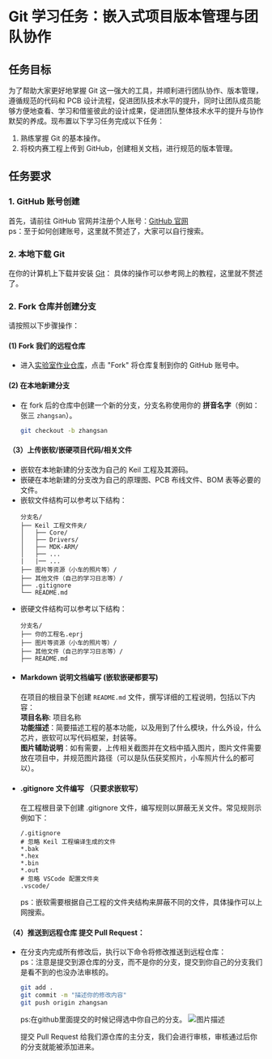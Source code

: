 # Git 学习任务：嵌入式项目版本管理与团队协作

## 任务目标
为了帮助大家更好地掌握 Git 这一强大的工具，并顺利进行团队协作、版本管理，遵循规范的代码和 PCB 设计流程，促进团队技术水平的提升，同时让团队成员能够方便地查看、学习和借鉴彼此的设计成果，促进团队整体技术水平的提升与协作默契的养成。现布置以下学习任务完成以下任务：

1. 熟练掌握 Git 的基本操作。
2. 将校内赛工程上传到 GitHub，创建相关文档，进行规范的版本管理。

## 任务要求

### 1. **GitHub 账号创建**
首先，请前往 GitHub 官网并注册个人账号：[GitHub 官网](https://github.com/)   
ps：至于如何创建账号，这里就不赘述了，大家可以自行搜索。

### 2. **本地下载 Git**
在你的计算机上下载并安装 [Git](https://git-scm.com/downloads)：
具体的操作可以参考网上的教程，这里就不赘述了。

### 2. **Fork 仓库并创建分支**
请按照以下步骤操作：

#### (1) Fork 我们的远程仓库
- 进入[实验室作业仓库](https://github.com/ZLLCmosasaurus/zllc_2025_homework)，点击 "Fork" 将仓库复制到你的 GitHub 账号中。

#### (2) 在本地新建分支
- 在 fork 后的仓库中创建一个新的分支，分支名称使用你的 **拼音名字**（例如：张三 `zhangsan`）。
  ```bash
  git checkout -b zhangsan
  ```
#### （3）上传嵌软/嵌硬项目代码/相关文件
- 嵌软在本地新建的分支改为自己的 Keil 工程及其源码。
- 嵌硬在本地新建的分支改为自己的原理图、PCB 布线文件、BOM 表等必要的文件。
- 嵌软文件结构可以参考以下结构：
  ```
  分支名/
  ├── Keil 工程文件夹/
  │   ├── Core/
  │   ├── Drivers/
  │   ├── MDK-ARM/
  │   ├── ...
  |   |── ...
  ├── 图片等资源（小车的照片等）/
  ├── 其他文件（自己的学习日志等）/
  ├── .gitignore
  └── README.md
  ```
- 嵌硬文件结构可以参考以下结构：
  ```
  分支名/
  ├── 你的工程名.eprj
  ├── 图片等资源（小车的照片等）/
  ├── 其他文件（自己的学习日志等）/
  ├── README.md
  ```
- #### Markdown 说明文档编写 (嵌软嵌硬都要写)    
  在项目的根目录下创建 `README.md` 文件，撰写详细的工程说明，包括以下内容：   
  **项目名称**: 项目名称  
  **功能描述**：简要描述工程的基本功能，以及用到了什么模块，什么外设，什么芯片，嵌软可以写代码框架，封装等。    
  **图片辅助说明**：如有需要，上传相关截图并在文档中插入图片，图片文件需要放在项目中，并规范图片路径（可以是队伍获奖照片，小车照片什么的都可以）。
- #### .gitignore 文件编写 （只要求嵌软写）
  在工程根目录下创建 .gitignore 文件，编写规则以屏蔽无关文件。常见规则示例如下：
  ```
  /.gitignore
  # 忽略 Keil 工程编译生成的文件
  *.bak
  *.hex
  *.bin
  *.out
  # 忽略 VSCode 配置文件夹
  .vscode/
  ```
  ps：嵌软需要根据自己工程的文件夹结构来屏蔽不同的文件，具体操作可以上网搜索。


#### （4）推送到远程仓库 提交 Pull Request：
- 在分支内完成所有修改后，执行以下命令将修改推送到远程仓库：  
  ps：注意是提交到源仓库的分支，而不是你的分支，提交到你自己的分支我们是看不到的也没办法审核的。 
  ```bash
  git add .
  git commit -m "描述你的修改内容"
  git push origin zhangsan
  ```
  ps:在github里面提交的时候记得选中你自己的分支。
  ![图片描述](./pictures/pr-2.png)

  提交 Pull Request 给我们源仓库的主分支，我们会进行审核，审核通过后你的分支就能被添加进来。
